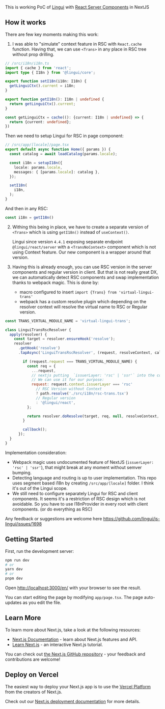 This is working PoC of [Lingui](https://lingui.dev) with [React Server Components](https://nextjs.org/docs/app/building-your-application/rendering/server-components) in NextJS 

## How it works

There are few key moments making this work:

1. I was able to "simulate" context feature in RSC with `React.cache` function. Having that, we can use `<Trans>` in any place in RSC tree without prop drilling.

```ts
// /src/i18n/i18n.ts
import { cache } from 'react';
import type { I18n } from '@lingui/core';

export function setI18n(i18n: I18n) {
  getLinguiCtx().current = i18n;
}

export function getI18n(): I18n | undefined {
  return getLinguiCtx().current;
}

const getLinguiCtx = cache((): {current: I18n | undefined} => {
  return {current: undefined};
})
```

Then we need to setup Lingui for RSC in page component:
```ts
// /src/app/[locale]/page.tsx
export default async function Home({ params }) {
  const catalog = await loadCatalog(params.locale);

  const i18n = setupI18n({
    locale: params.locale,
    messages: { [params.locale]: catalog },
  });

  setI18n(
    i18n,
  );
}
```
And then in any RSC:
```ts
const i18n = getI18n()
```

2. Withing this being in place, we have to create a separate version of `<Trans>` which is using `getI18n()` instead of `useContext()`. 
   
   Lingui since version `4.4.1` exposing separate endpoint `@lingui/react/server` with a
   `<TransNoContext>` component which is not using Context feature. 
   Our new component is a wrapper around that version.

3. Having this is already enough, you can use RSC version in the server components and regular version in client. But that is not really great DX, we can automatically detect RSC components and swap implementation thanks to webpack magic. This is done by:
    - macro configured to insert `import {Trans} from 'virtual-lingui-trans'`
    - webpack has a custom resolve plugin which depending on the resolver context will resolve the virtual name to RSC or Regular version.

```js
const TRANS_VIRTUAL_MODULE_NAME = 'virtual-lingui-trans';

class LinguiTransRscResolver {
  apply(resolver) {
    const target = resolver.ensureHook('resolve');
    resolver
      .getHook('resolve')
      .tapAsync('LinguiTransRscResolver', (request, resolveContext, callback) => {

        if (request.request === TRANS_VIRTUAL_MODULE_NAME) {
          const req = {
            ...request,
            // nextjs putting  `issuerLayer: 'rsc' | 'ssr'` into the context of resolver. 
            // We can use it for our purpose:
            request: request.context.issuerLayer === 'rsc'
              // RSC Version without Context
              ? path.resolve('./src/i18n/rsc-trans.tsx')
              // Regular version
              : '@lingui/react',
          };

          return resolver.doResolve(target, req, null, resolveContext, callback);
        }

        callback();
      });
  }
}
```
Implementation consideration:

- Webpack magic uses undocumented feature of NextJS (`issuerLayer: 'rsc' | 'ssr'`), that might break at any moment without semver bumping. 
- Detecting language and routing is up to user implementation. This repo uses segment based i18n by creating `/src/app/[locale]` folder. I think it's out of the Lingui scope.
- We still need to configure separately Lingui for RSC and client components. It seems it's a restriction of RSC design which is not avoidable. So you have to use I18nProvider in every root with client components. (or do everything as RSC)


Any feedback or suggestions are welcome here https://github.com/lingui/js-lingui/issues/1698

## Getting Started

First, run the development server:

```bash
npm run dev
# or
yarn dev
# or
pnpm dev
```

Open [http://localhost:3000/en/](http://localhost:3000/en/) with your browser to see the result.

You can start editing the page by modifying `app/page.tsx`. The page auto-updates as you edit the file.

## Learn More

To learn more about Next.js, take a look at the following resources:

- [Next.js Documentation](https://nextjs.org/docs) - learn about Next.js features and API.
- [Learn Next.js](https://nextjs.org/learn) - an interactive Next.js tutorial.

You can check out [the Next.js GitHub repository](https://github.com/vercel/next.js/) - your feedback and contributions are welcome!

## Deploy on Vercel

The easiest way to deploy your Next.js app is to use the [Vercel Platform](https://vercel.com/new?utm_medium=default-template&filter=next.js&utm_source=create-next-app&utm_campaign=create-next-app-readme) from the creators of Next.js.

Check out our [Next.js deployment documentation](https://nextjs.org/docs/deployment) for more details.
